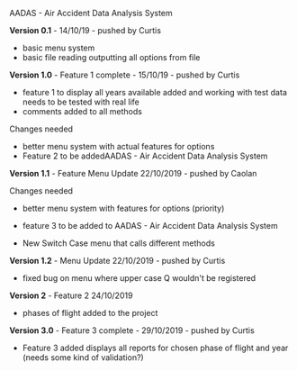 AADAS - Air Accident Data Analysis System 

**Version 0.1** - 14/10/19 - pushed by Curtis 
- basic menu system 
- basic file reading outputting all options from file 

**Version 1.0** - Feature 1 complete - 15/10/19 - pushed by Curtis 

- feature 1 to display all years available added and working with test data needs to be tested with real life
- comments added to all methods 

Changes needed
- better menu system with actual features for options
- Feature 2 to be addedAADAS - Air Accident Data Analysis System 


**Version 1.1** - Feature Menu Update 22/10/2019 - pushed by Caolan


Changes needed

- better menu system with features for options (priority)
- feature 3 to be added to AADAS - Air Accident Data Analysis System 

- New Switch Case menu that calls different methods

**Version 1.2** - Menu Update 22/10/2019 - pushed by Curtis

- fixed bug on menu where upper case Q wouldn't be registered


**Version 2** - Feature 2 24/10/2019	

- phases of flight added to the project

**Version 3.0** - Feature 3 complete - 29/10/2019 - pushed by Curtis

- Feature 3 added displays all reports for chosen phase of flight and year 
  (needs some kind of validation?)

